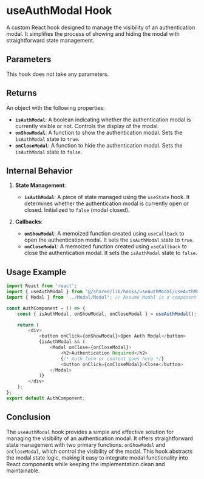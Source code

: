 # useAuthModal Hook
A custom React hook designed to manage the visibility of an authentication modal. It simplifies the process of showing and hiding the modal with straightforward state management.

## Parameters
This hook does not take any parameters.

## Returns
An object with the following properties:
- **`isAuthModal`**: A boolean indicating whether the authentication modal is currently visible or not. Controls the display of the modal.
- **`onShowModal`**: A function to show the authentication modal. Sets the `isAuthModal` state to `true`.
- **`onCloseModal`**: A function to hide the authentication modal. Sets the `isAuthModal` state to `false`.

## Internal Behavior

1. **State Management**:
    - **`isAuthModal`**: A piece of state managed using the `useState` hook. It determines whether the authentication modal is currently open or closed. Initialized to `false` (modal closed).

2. **Callbacks**:
    - **`onShowModal`**: A memoized function created using `useCallback` to open the authentication modal. It sets the `isAuthModal` state to `true`.
    - **`onCloseModal`**: A memoized function created using `useCallback` to close the authentication modal. It sets the `isAuthModal` state to `false`.

## Usage Example
```typescript jsx
import React from 'react';
import { useAuthModal } from '@/shared/lib/hooks/useAuthModal/useAuthModal';
import { Modal } from '../Modal/Modal'; // Assume Modal is a component for displaying modals

const AuthComponent = () => {
    const { isAuthModal, onShowModal, onCloseModal } = useAuthModal();

    return (
        <div>
            <button onClick={onShowModal}>Open Auth Modal</button>
            {isAuthModal && (
                <Modal onClose={onCloseModal}>
                    <h2>Authentication Required</h2>
                    {/* Auth form or content goes here */}
                    <button onClick={onCloseModal}>Close</button>
                </Modal>
            )}
        </div>
    );
};
export default AuthComponent;
```
## Conclusion
The `useAuthModal` hook provides a simple and effective solution for managing the visibility of an authentication modal. It offers straightforward state management with two primary functions: `onShowModal` and `onCloseModal`, which control the visibility of the modal. This hook abstracts the modal state logic, making it easy to integrate modal functionality into React components while keeping the implementation clean and maintainable.
